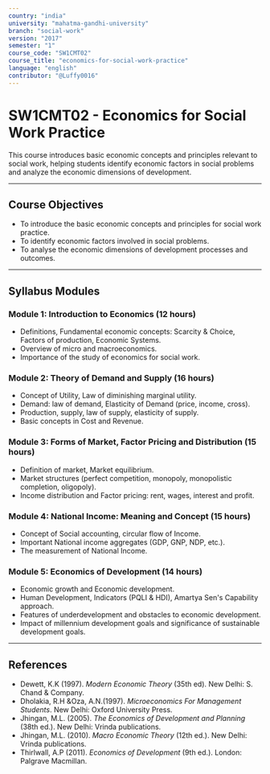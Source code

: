 ```yaml
---
country: "india"
university: "mahatma-gandhi-university"
branch: "social-work"
version: "2017"
semester: "1"
course_code: "SW1CMT02"
course_title: "economics-for-social-work-practice"
language: "english"
contributor: "@Luffy0016"
---
```

# SW1CMT02 - Economics for Social Work Practice

This course introduces basic economic concepts and principles relevant to social work, helping students identify economic factors in social problems and analyze the economic dimensions of development.

---
## Course Objectives

* To introduce the basic economic concepts and principles for social work practice.
* To identify economic factors involved in social problems.
* To analyse the economic dimensions of development processes and outcomes.

---
## Syllabus Modules

### Module 1: Introduction to Economics (12 hours)
* Definitions, Fundamental economic concepts: Scarcity & Choice, Factors of production, Economic Systems.
* Overview of micro and macroeconomics.
* Importance of the study of economics for social work.

### Module 2: Theory of Demand and Supply (16 hours)
* Concept of Utility, Law of diminishing marginal utility.
* Demand: law of demand, Elasticity of Demand (price, income, cross).
* Production, supply, law of supply, elasticity of supply.
* Basic concepts in Cost and Revenue.

### Module 3: Forms of Market, Factor Pricing and Distribution (15 hours)
* Definition of market, Market equilibrium.
* Market structures (perfect competition, monopoly, monopolistic completion, oligopoly).
* Income distribution and Factor pricing: rent, wages, interest and profit.

### Module 4: National Income: Meaning and Concept (15 hours)
* Concept of Social accounting, circular flow of Income.
* Important National income aggregates (GDP, GNP, NDP, etc.).
* The measurement of National Income.

### Module 5: Economics of Development (14 hours)
* Economic growth and Economic development.
* Human Development, Indicators (PQLI & HDI), Amartya Sen's Capability approach.
* Features of underdevelopment and obstacles to economic development.
* Impact of millennium development goals and significance of sustainable development goals.

---
## References
* Dewett, K.K (1997). *Modern Economic Theory* (35th ed). New Delhi: S. Chand & Company.
* Dholakia, R.H &Oza, A.N.(1997). *Microeconomics For Management Students*. New Delhi: Oxford University Press.
* Jhingan, M.L. (2005). *The Economics of Development and Planning* (38th ed.). New Delhi: Vrinda publications.
* Jhingan, M.L. (2010). *Macro Economic Theory* (12th ed.). New Delhi: Vrinda publications.
* Thirlwall, A.P (2011). *Economics of Development* (9th ed.). London: Palgrave Macmillan.